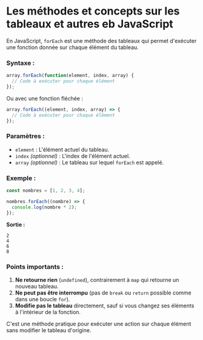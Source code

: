 # Les méthodes et concepts sur les tableaux et autres eb JavaScript 

En JavaScript, `forEach` est une méthode des tableaux qui permet d'exécuter une fonction donnée sur chaque élément du tableau.  

### Syntaxe :
```javascript
array.forEach(function(element, index, array) {
  // Code à exécuter pour chaque élément
});
```
Ou avec une fonction fléchée :
```javascript
array.forEach((element, index, array) => {
  // Code à exécuter pour chaque élément
});
```

### Paramètres :
- `element` : L'élément actuel du tableau.
- `index` *(optionnel)* : L'index de l'élément actuel.
- `array` *(optionnel)* : Le tableau sur lequel `forEach` est appelé.

### Exemple :
```javascript
const nombres = [1, 2, 3, 4];

nombres.forEach((nombre) => {
  console.log(nombre * 2);
});
```
**Sortie :**
```
2
4
6
8
```

### Points importants :
1. **Ne retourne rien** (`undefined`), contrairement à `map` qui retourne un nouveau tableau.
2. **Ne peut pas être interrompu** (pas de `break` ou `return` possible comme dans une boucle `for`).
3. **Modifie pas le tableau** directement, sauf si vous changez ses éléments à l'intérieur de la fonction.

C'est une méthode pratique pour exécuter une action sur chaque élément sans modifier le tableau d'origine.
